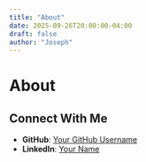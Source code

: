 ```yaml
---
title: "About"
date: 2025-09-26T20:00:00-04:00
draft: false
author: "Joseph"
---
```


# About

## Connect With Me

- **GitHub**: [Your GitHub Username](https://github.com/j-morgan6)
- **LinkedIn**: [Your Name](www.linkedin.com/in/joseph-scott-morgan)